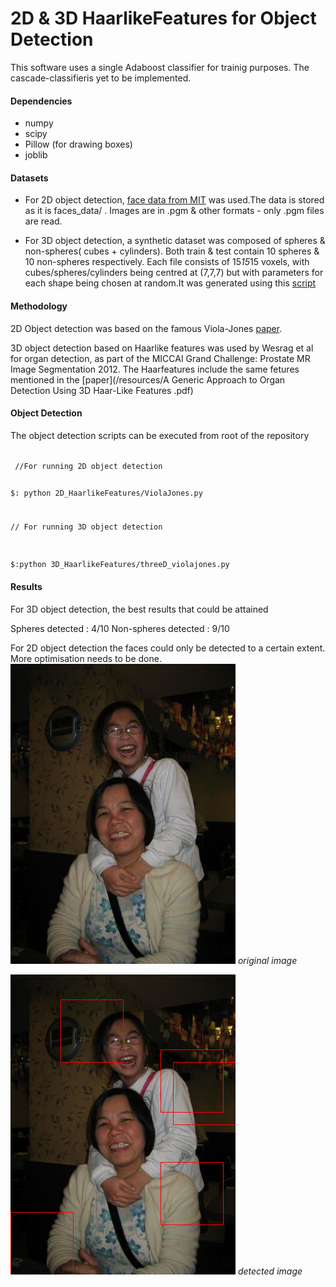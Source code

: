 # 2D & 3D HaarlikeFeatures for Object Detection

This software uses a single Adaboost classifier for trainig purposes. The cascade-classifieris yet to be implemented.

#### Dependencies

* numpy
* scipy
* Pillow (for drawing boxes)
* joblib

#### Datasets

* For 2D object detection, [face data from MIT](http://cbcl.mit.edu/software-datasets/FaceData2.html) was used.The data is stored as it is faces_data/ . Images are in .pgm & other formats - only .pgm files are read.

* For 3D object detection, a synthetic dataset was composed of spheres & non-spheres( cubes + cylinders). Both train & test contain 10 spheres & 10 non-spheres respectively. Each file consists of 15*15*15 voxels, with cubes/spheres/cylinders being centred at (7,7,7) but with parameters for each shape being chosen at random.It was generated using this [script](threeD_train_test_generator.py)

#### Methodology

2D Object detection was based on the famous Viola-Jones [paper](/resources/2d_haar_facedetection.pdf).

3D object detection based on Haarlike features was used by Wesrag et al for organ detection, as part of the MICCAI Grand Challenge: Prostate MR Image Segmentation 2012. The Haarfeatures include the same fetures mentioned in the [paper](/resources/A Generic Approach to Organ Detection Using 3D Haar-Like Features .pdf)

#### Object Detection

The object detection scripts can be executed from root of the repository

<code>
 //For running 2D object detection

 $: python 2D_HaarlikeFeatures/ViolaJones.py

 // For running 3D object detection
 
 $:python 3D_HaarlikeFeatures/threeD_violajones.py
</code>

#### Results

For 3D object detection, the best results that could be attained
<div class="message">
  Spheres detected : 4/10
  Non-spheres detected : 9/10
</div>

For 2D object detection the faces could only be detected to a certain extent. More optimisation needs to be done.
![placeholder](/images/demo.jpg)
<em>original image</em>

![placeholder](/images/final.png)
<em>detected image</em>
